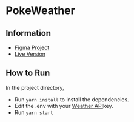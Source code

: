 # PokeWeather
## Information
- [Figma Project](https://www.figma.com/file/A0WTKcNuGolUQZWI04PK4P/PokeWeather?node-id=0%3A1)
- [Live Version](https://pokeweather.netlify.app/)

## How to Run
In the project directory, 
- Run `yarn install` to install the dependencies.
- Edit the .env with your [Weather API](https://openweathermap.org/api)key.
- Run `yarn start`

